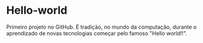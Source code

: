 # Hello-world
Primeiro projeto no GitHub. É tradição, no mundo da computação, durante o aprendizado de novas tecnologias começar pelo famoso "Hello world!!".
